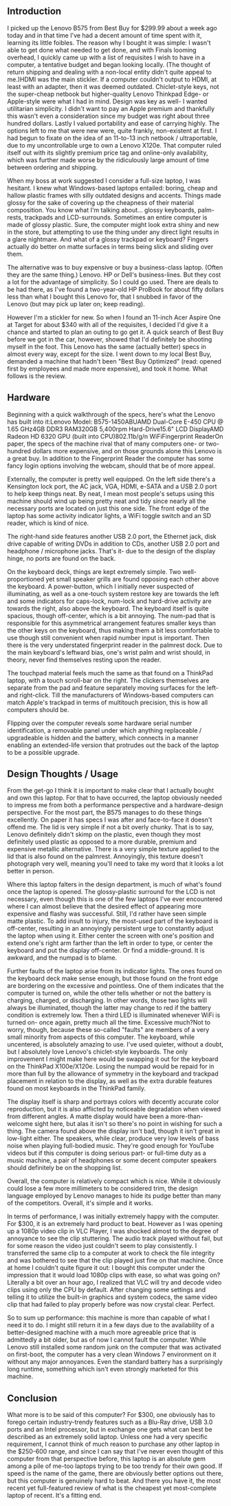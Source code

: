 ## Introduction

I picked up the Lenovo B575 from Best Buy for $299.99 about a week ago today and in that time I've had a decent amount of time spent with it, learning its little foibles. The reason why I bought it was simple: I wasn't able to get done what needed to get done, and with Finals looming overhead, I quickly came up with a list of requisites I wish to have in a computer, a tentative budget and began looking locally. (The thought of return shipping and dealing with a non-local entity didn't quite appeal to me.)HDMI was the main stickler. If a computer couldn't output to HDMI, at least with an adapter, then it was deemed outdated. Chiclet-style keys, not the super-cheap netbook but higher-quality Lenovo Thinkpad Edge- or Apple-style were what I had in mind. Design was key as well- I wanted utilitarian simplicity. I didn't want to pay an Apple premium and thankfully this wasn't even a consideration since my budget was right about three hundred dollars. Lastly I valued portability and ease of carrying highly. The options left to me that were new were, quite frankly, non-existent at first. I had begun to fixate on the idea of an 11-to-13 inch netbook / ultraportable, due to my uncontrollable urge to own a Lenovo X120e. That computer ruled itself out with its slightly premium price tag and online-only availability, which was further made worse by the ridiculously large amount of time between ordering and shipping.

When my boss at work suggested I consider a full-size laptop, I was hesitant. I knew what Windows-based laptops entailed: boring, cheap and hallow plastic frames with silly outdated designs and accents. Things made glossy for the sake of covering up the cheapness of their material composition. You know what I'm talking about... glossy keyboards, palm-rests, trackpads and LCD-surrounds. Sometimes an entire computer is made of glossy plastic. Sure, the computer might look extra shiny and new in the store, but attempting to use the thing under any direct light results in a glare nightmare. And what of a glossy trackpad or keyboard? Fingers actually do better on matte surfaces in terms being slick and sliding over them.

The alternative was to buy expensive or buy a business-class laptop. (Often they are the same thing.) Lenovo. HP or Dell's business-lines. But they cost a lot for the advantage of simplicity. So I could go used. There are deals to be had there, as I've found a two-year-old HP ProBook for about fifty dollars less than what I bought this Lenovo for, that I snubbed in favor of the Lenovo (but may pick up later on; keep reading).

However I'm a stickler for new. So when I found an 11-inch Acer Aspire One at Target for about $340 with all of the requisites, I decided I'd give it a chance and started to plan an outing to go get it. A quick search of Best Buy before we got in the car, however, showed that I'd definitely be shooting myself in the foot. This Lenovo has the same (actually better) specs in almost every way, except for the size. I went down to my local Best Buy, demanded a machine that hadn't been "Best Buy Optimized" (read: opened first by employees and made more expensive), and took it home. What follows is the review.

## Hardware

Beginning with a quick walkthrough of the specs, here's what the Lenovo has built into it:Lenovo Model: B575-1450ABUAMD Dual-Core E-450 CPU @ 1.65 GHz4GB DDR3 RAM320GB 5,400rpm Hard-Drive15.6" LCD DisplayAMD Radeon HD 6320 GPU (built into CPU)802.11b/g/n WiFiFingerprint ReaderOn paper, the specs of the machine rival that of many computers one- or two-hundred dollars more expensive, and on those grounds alone this Lenovo is a great buy. In addition to the Fingerprint Reader the computer has some fancy login options involving the webcam, should that be of more appeal.

Externally, the computer is pretty well equipped. On the left side there's a Kensington lock port, the AC jack, VGA, HDMI, e-SATA and a USB 2.0 port to help keep things neat. By neat, I mean most people's setups using this machine should wind up being pretty neat and tidy since nearly all the necessary ports are located on just this one side. The front edge of the laptop has some activity indicator lights, a WiFi toggle switch and an SD reader, which is kind of nice.

The right-hand side features another USB 2.0 port, the Ethernet jack, disk drive capable of writing DVDs in addition to CDs, another USB 2.0 port and headphone / microphone jacks. That's it- due to the design of the display hinge, no ports are found on the back.

On the keyboard deck, things are kept extremely simple. Two well-proportioned yet small speaker grills are found opposing each other above the keyboard. A power-button, which I initially never suspected of illuminating, as well as a one-touch system restore key are towards the left and some indicators for caps-lock, num-lock and hard-drive activity are towards the right, also above the keyboard. The keyboard itself is quite spacious, though off-center, which is a bit annoying. The num-pad that is responsible for this asymmetrical arrangement features smaller keys than the other keys on the keyboard, thus making them a bit less comfortable to use though still convenient when rapid number input is important. Then there is the very understated fingerprint reader in the palmrest dock. Due to the main keyboard's leftward bias, one's wrist palm and wrist should, in theory, never find themselves resting upon the reader.

The touchpad material feels much the same as that found on a ThinkPad laptop, with a touch scroll-bar on the right. The clickers themselves are separate from the pad and feature separately moving surfaces for the left- and right-click. Till the manufacturers of Windows-based computers can match Apple's trackpad in terms of multitouch precision, this is how all computers should be.

Flipping over the computer reveals some hardware serial number identification, a removable panel under which anything replaceable / upgradeable is hidden and the battery, which connects in a manner enabling an extended-life version that protrudes out the back of the laptop to be a possible upgrade.

## Design Thoughts / Usage

From the get-go I think it is important to make clear that I actually bought and own this laptop. For that to have occurred, the laptop obviously needed to impress me from both a performance perspective and a hardware-design perspective. For the most part, the B575 manages to do these things excellently. On paper it has specs I was after and face-to-face it doesn't offend me. The lid is very simple if not a bit overly chunky. That is to say, Lenovo definitely didn't skimp on the plastic, even though they most definitely used plastic as opposed to a more durable, premium and expensive metallic alternative. There is a very simple texture applied to the lid that is also found on the palmrest. Annoyingly, this texture doesn't photograph very well, meaning you'll need to take my word that it looks a lot better in person.

Where this laptop falters in the design department, is much of what's found once the laptop is opened. The glossy-plastic surround for the LCD is not necessary, even though this is one of the few laptops I've ever encountered where I can almost believe that the desired effect of appearing more expensive and flashy was successful. Still, I'd rather have seen simple matte plastic. To add insult to injury, the most-used part of the keyboard is off-center, resulting in an annoyingly persistent urge to constantly adjust the laptop when using it. Either center the screen with one's position and extend one's right arm farther than the left in order to type, or center the keyboard and put the display off-center. Or find a middle-ground. It is awkward, and the numpad is to blame.

Further faults of the laptop arise from its indicator lights. The ones found on the keyboard deck make sense enough, but those found on the front edge are bordering on the excessive and pointless. One of them indicates that the computer is turned on, while the other tells whether or not the battery is charging, charged, or discharging. In other words, those two lights will always be illuminated, though the latter may change to red if the battery condition is extremely low. Then a third LED is illuminated whenever WiFi is turned on- once again, pretty much all the time. Excessive much?Not to worry, though, because these so-called "faults" are members of a very small minority from aspects of this computer. The keyboard, while uncentered, is absolutely amazing to use. I've used quieter, without a doubt, but I absolutely love Lenovo's chiclet-style keyboards. The only improvement I might make here would be swapping it out for the keyboard on the ThinkPad X100e/X120e. Losing the numpad would be repaid for in more than full by the allowance of symmetry in the keyboard and trackpad placement in relation to the display, as well as the extra durable features found on most keyboards in the ThinkPad family.

The display itself is sharp and portrays colors with decently accurate color reproduction, but it is also afflicted by noticeable degradation when viewed from different angles. A matte display would have been a more-than-welcome sight here, but alas it isn't so there's no point in wishing for such a thing. The camera found above the display isn't bad, though it isn't great in low-light either. The speakers, while clear, produce very low levels of bass noise when playing full-bodied music. They're good enough for YouTube videos but if this computer is doing serious part- or full-time duty as a music machine, a pair of headphones or some decent computer speakers should definitely be on the shopping list.

Overall, the computer is relatively compact which is nice. While it obviously could lose a few more millimeters to be considered trim, the design language employed by Lenovo manages to hide its pudge better than many of the competitors. Overall, it's simple and it works.

In terms of performance, I was initially extremely happy with the computer. For $300, it is an extremely hard product to beat. However as I was opening up a 1080p video clip in VLC Player, I was shocked almost to the degree of annoyance to see the clip stuttering. The audio track played without fail, but for some reason the video just couldn't seem to play consistently. I transferred the same clip to a computer at work to check the file integrity and was bothered to see that the clip played just fine on that machine. Once at home I couldn't quite figure it out: I bought this computer under the impression that it would load 1080p clips with ease, so what was going on? Literally a bit over an hour ago, I realized that VLC will try and decode video clips using only the CPU by default. After changing some settings and telling it to utilize the built-in graphics and system codecs, the same video clip that had failed to play properly before was now crystal clear. Perfect.

So to sum up performance: this machine is more than capable of what I need it to do. I might still return it in a few days due to the availability of a better-designed machine with a much more agreeable price that is admittedly a bit older, but as of now I cannot fault the computer. While Lenovo still installed some random junk on the computer that was activated on first-boot, the computer has a very clean Windows 7 environment on it without any major annoyances. Even the standard battery has a surprisingly long runtime, something which isn't even strongly marketed for this machine.

## Conclusion

What more is to be said of this computer? For $300, one obviously has to forego certain industry-trendy features such as a Blu-Ray drive, USB 3.0 ports and an Intel processor, but in exchange one gets what can best be described as an extremely solid laptop. Unless one had a very specific requirement, I cannot think of much reason to purchase any other laptop in the $250-600 range, and since I can say that I've never even thought of this computer from that perspective before, this laptop is an absolute gem among a pile of me-too laptops trying to be too trendy for their own good. If speed is the name of the game, there are obviously better options out there, but this computer is genuinely hard to beat. And there you have it, the most recent yet full-featured review of what is the cheapest yet most-complete laptop of recent. It's a fitting end.